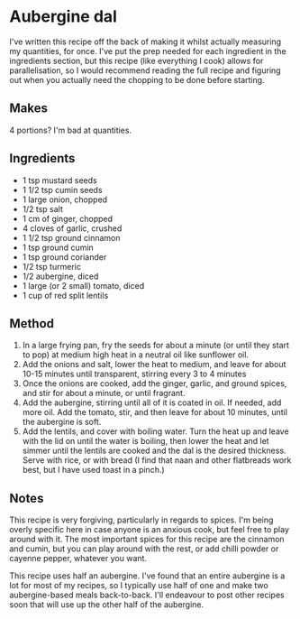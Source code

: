 # Aubergine dal
I've written this recipe off the back of making it whilst actually measuring my quantities, for once. I've put the prep needed for each ingredient in the ingredients section, but this recipe (like everything I cook) allows for parallelisation, so I would recommend reading the full recipe and figuring out when you actually need the chopping to be done before starting. 

Makes
-----
4 portions? I'm bad at quantities. 

Ingredients
-----------

- 1 tsp mustard seeds
- 1 1/2 tsp cumin seeds
- 1 large onion, chopped
- 1/2 tsp salt
- 1 cm of ginger, chopped
- 4 cloves of garlic, crushed
- 1 1/2 tsp ground cinnamon
- 1 tsp ground cumin
- 1 tsp ground coriander
- 1/2 tsp turmeric
- 1/2 aubergine, diced
- 1 large (or 2 small) tomato, diced
- 1 cup of red split lentils


Method
------

1. In a large frying pan, fry the seeds for about a minute (or until they start to pop) at medium high heat in a neutral oil like sunflower oil.
2. Add the onions and salt, lower the heat to medium, and leave for about 10-15 minutes until transparent, stirring every 3 to 4 minutes
3. Once the onions are cooked, add the ginger, garlic, and ground spices, and stir for about a minute, or until fragrant. 
4. Add the aubergine, stirring until all of it is coated in oil. If needed, add more oil. Add the tomato, stir, and then leave for about 10 minutes, until the aubergine is soft.
5. Add the lentils, and cover with boiling water. Turn the heat up and leave with the lid on until the water is boiling, then lower the heat and let simmer until the lentils are cooked and the dal is the desired thickness.
Serve with rice, or with bread (I find that naan and other flatbreads work best, but I have used toast in a pinch.)

Notes
-----
This recipe is very forgiving, particularly in regards to spices. I'm being overly specific here in case anyone is an anxious cook, but feel free to play around with it. The most important spices for this recipe are the cinnamon and cumin, but you can play around with the rest, or add chilli powder or cayenne pepper, whatever you want. 

This recipe uses half an aubergine. I've found that an entire aubergine is a lot for most of my recipes, so I typically use half of one and make two aubergine-based meals back-to-back. I'll endeavour to post other recipes soon that will use up the other half of the aubergine. 
